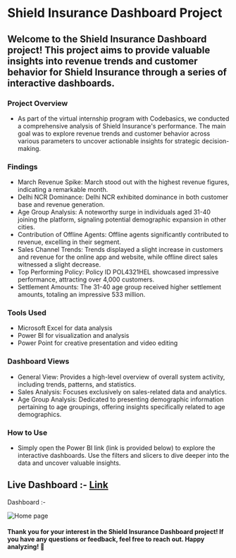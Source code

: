 # Shield Insurance Dashboard Project

## Welcome to the Shield Insurance Dashboard project! This project aims to provide valuable insights into revenue trends and customer behavior for Shield Insurance through a series of interactive dashboards.

### Project Overview
- As part of the virtual internship program with Codebasics, we conducted a comprehensive analysis of Shield Insurance's performance. The main goal was to explore revenue trends and customer behavior across various parameters to uncover actionable insights for strategic decision-making.

### Findings
- March Revenue Spike: March stood out with the highest revenue figures, indicating a remarkable month.
- Delhi NCR Dominance: Delhi NCR exhibited dominance in both customer base and revenue generation.
- Age Group Analysis: A noteworthy surge in individuals aged 31-40 joining the platform, signaling potential demographic expansion in other cities.
- Contribution of Offline Agents: Offline agents significantly contributed to revenue, excelling in their segment.
- Sales Channel Trends: Trends displayed a slight increase in customers and revenue for the online app and website, while offline direct sales witnessed a slight decrease.
- Top Performing Policy: Policy ID POL4321HEL showcased impressive performance, attracting over 4,000 customers.
- Settlement Amounts: The 31-40 age group received higher settlement amounts, totaling an impressive 533 million.

### Tools Used
- Microsoft Excel for data analysis
- Power BI for visualization and analysis
- Power Point for creative presentation and video editing


### Dashboard Views
- General View: Provides a high-level overview of overall system activity, including trends, patterns, and statistics.
- Sales Analysis: Focuses exclusively on sales-related data and analytics.
- Age Group Analysis: Dedicated to presenting demographic information pertaining to age groupings, offering insights specifically related to age demographics.


### How to Use
- Simply open the Power BI link (link is provided below) to explore the interactive dashboards. Use the filters and slicers to dive deeper into the data and uncover valuable insights.

## Live Dashboard :- [ Link ](https://app.powerbi.com/view?r=eyJrIjoiMmI5MWQ0MTUtNzM0OC00NThiLTgyMzItYjcxYmZhNDI3YWQ3IiwidCI6ImRmODY3OWNkLWE4MGUtNDVkOC05OWFjLWM4M2VkN2ZmOTVhMCJ9)

Dashboard :- 

![Home page](https://github.com/Reyyadav/Shield-Insurance/assets/153619494/7fe039c5-1978-4f82-a92c-ff2058cf34dc)


#### Thank you for your interest in the Shield Insurance Dashboard project! If you have any questions or feedback, feel free to reach out. Happy analyzing! 🚀






